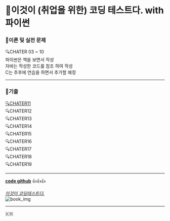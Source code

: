 # :book:이것이 (취업을 위한) 코딩 테스트다. with 파이썬

### :page_with_curl:이론 및 실전 문제

:mag:CHATER 03 ~ 10<br/>
파이썬은 책을 보면서 작성<br/>
자바는 작성한 코드를 참조 하여 작성<br/>
C는 추후에 연습을 하면서 추가할 예정

---

### :page_with_curl:기출

[:mag:CHATER11](/CHAPTER11/CHATER11.md "CHATER11의 문제 상황")<br/>
:mag:CHATER12<br/>
:mag:CHATER13<br/>
:mag:CHATER14<br/>
:mag:CHATER15<br/>
:mag:CHATER16<br/>
:mag:CHATER17<br/>
:mag:CHATER18<br/>
:mag:CHATER19<br/>

---

**[code github](https://github.com/ndb796/python-for-coding-test "나동빈님의 깃")**
:+1::+1::+1:

_[이것이 코딩테스트다.](https://www.hanbit.co.kr/store/books/look.php?p_code=B8945183661 "한빛미디어 페이지")_<br/>
![book_img](https://www.hanbit.co.kr/data/books/B8945183661_l.jpg "Book Cover")

---

:kr:
